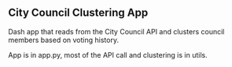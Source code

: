 ## City Council Clustering App
Dash app that reads from the City Council API and clusters council members based on voting history. 

App is in app.py, most of the API call and clustering is in utils.

